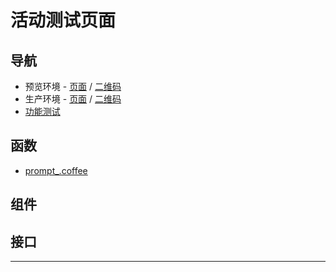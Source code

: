 # 活动测试页面

## 导航

- 预览环境 - [页面](https://www.bilibili.com/blackboard/preview/undefined) / [二维码](https://cli.im/api/qrcode/code?text=https%3A%2F%2Fwww.bilibili.com%2Fblackboard%2Fpreview%2Fundefined)
- 生产环境 - [页面](https://www.bilibili.com/blackboard/undefined) / [二维码](https://cli.im/api/qrcode/code?text=https%3A%2F%2Fwww.bilibili.com%2Fblackboard%2Fundefined)
- [功能测试](https://www.bilibili.com/blackboard/preview/activity-D6lN6HmZ.html)

## 函数

- [prompt_.coffee](./source/function/prompt_.coffee)

## 组件


## 接口


---